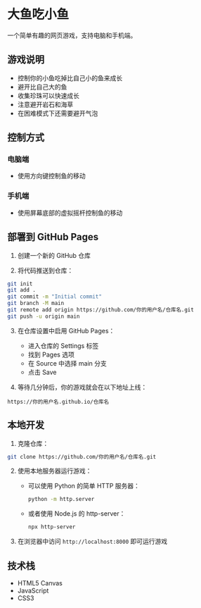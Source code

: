 # 大鱼吃小鱼

一个简单有趣的网页游戏，支持电脑和手机端。

## 游戏说明

- 控制你的小鱼吃掉比自己小的鱼来成长
- 避开比自己大的鱼
- 收集珍珠可以快速成长
- 注意避开岩石和海草
- 在困难模式下还需要避开气泡

## 控制方式

### 电脑端
- 使用方向键控制鱼的移动

### 手机端
- 使用屏幕底部的虚拟摇杆控制鱼的移动

## 部署到 GitHub Pages

1. 创建一个新的 GitHub 仓库

2. 将代码推送到仓库：
```bash
git init
git add .
git commit -m "Initial commit"
git branch -M main
git remote add origin https://github.com/你的用户名/仓库名.git
git push -u origin main
```

3. 在仓库设置中启用 GitHub Pages：
   - 进入仓库的 Settings 标签
   - 找到 Pages 选项
   - 在 Source 中选择 main 分支
   - 点击 Save

4. 等待几分钟后，你的游戏就会在以下地址上线：
```
https://你的用户名.github.io/仓库名
```

## 本地开发

1. 克隆仓库：
```bash
git clone https://github.com/你的用户名/仓库名.git
```

2. 使用本地服务器运行游戏：
   - 可以使用 Python 的简单 HTTP 服务器：
     ```bash
     python -m http.server
     ```
   - 或者使用 Node.js 的 http-server：
     ```bash
     npx http-server
     ```

3. 在浏览器中访问 `http://localhost:8000` 即可运行游戏

## 技术栈

- HTML5 Canvas
- JavaScript
- CSS3 